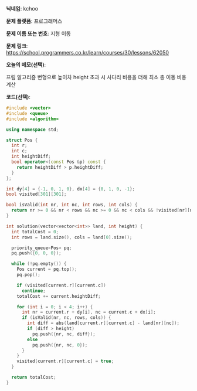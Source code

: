**닉네임**: kchoo

**문제 플랫폼**: 프로그래머스

**문제 이름 또는 번호**: 지형 이동

**문제 링크**: https://school.programmers.co.kr/learn/courses/30/lessons/62050

**오늘의 메모(선택)**: 

프림 알고리즘 변형으로 높이차 height 초과 시 사다리 비용을 더해 최소 총 이동 비용 계산

**코드(선택)**: 

```c++
#include <vector>
#include <queue>
#include <algorithm>

using namespace std;

struct Pos {
  int r;
  int c;
  int heightDiff;
  bool operator<(const Pos &p) const {
    return heightDiff > p.heightDiff;
  }
};

int dy[4] = {-1, 0, 1, 0}, dx[4] = {0, 1, 0, -1};
bool visited[301][301];

bool isValid(int nr, int nc, int rows, int cols) {
  return nr >= 0 && nr < rows && nc >= 0 && nc < cols && !visited[nr][nc];
}

int solution(vector<vector<int>> land, int height) {
  int totalCost = 0;
  int rows = land.size(), cols = land[0].size();

  priority_queue<Pos> pq;
  pq.push({0, 0, 0});

  while (!pq.empty()) {
    Pos current = pq.top();
    pq.pop();

    if (visited[current.r][current.c])
      continue;
    totalCost += current.heightDiff;

    for (int i = 0; i < 4; i++) {
      int nr = current.r + dy[i], nc = current.c + dx[i];
      if (isValid(nr, nc, rows, cols)) {
        int diff = abs(land[current.r][current.c] - land[nr][nc]);
        if (diff > height)
          pq.push({nr, nc, diff});
        else
          pq.push({nr, nc, 0});
      }
    }
    visited[current.r][current.c] = true;
  }

  return totalCost;
}

```
